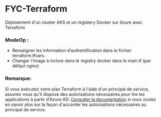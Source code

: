 # FYC-Terraform
Déploiement d'un cluster AKS et un registery Docker sur Azure avec Terraform

### ModeOp : 
* Renseigner les information d’authentification dans le fichier terraform.tfvars.
* Changer l'image à inclure dans le registry docker dans le main.tf (par défaut nginx)

### Remarque: 
Si vous exécutez votre plan Terraform à l'aide d'un principal de service, assurez-vous qu'il dispose des autorisations nécessaires pour lire les applications à partir d'Azure AD.
[Consulter la documentation](https://docs.microsoft.com/fr-fr/azure/role-based-access-control/role-assignments-portal) si vous voulez en savoir plus sur la façon d'accorder les autorisations nécessaires au principal de service.
